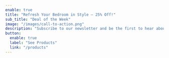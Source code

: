 ```yaml
---
enable: true
title: "Refresh Your Bedroom in Style – 25% Off!"
sub_title: "Deal of the Week"
image: "/images/call-to-action.png"
description: "Subscribe to our newsletter and be the first to hear about exclusive promotions, new releases, and tips to transform your home."
button:
  enable: true
  label: "See Products"
  link: "/products"
---
```

